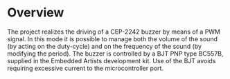 # Overview
The project realizes the driving of a CEP-2242 buzzer by means of a PWM signal. In this mode it is possible to manage both the volume of the sound (by acting on the duty-cycle) and on the frequency of the sound (by modifying the period). The buzzer is controlled by a BJT PNP type BC557B, supplied in the Embedded Artists development kit. Use of the BJT avoids requiring excessive current to the microcontroller port.
